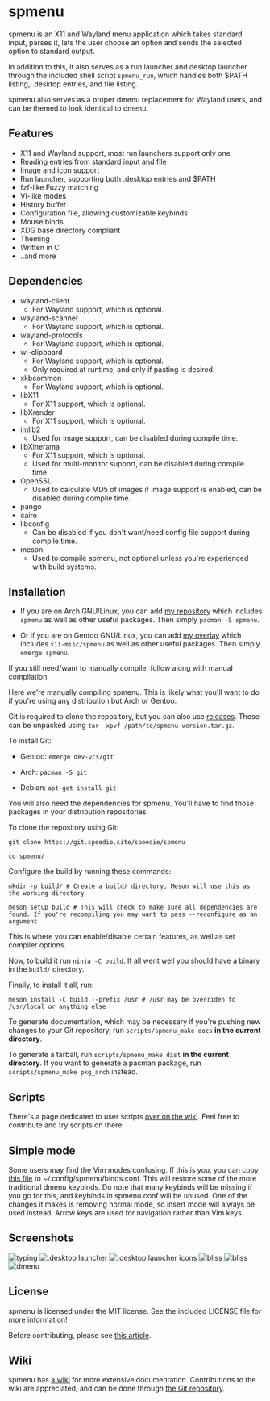 # spmenu

spmenu is an X11 and Wayland menu application which takes standard input, parses
it, lets the user choose an option and sends the selected option to standard output.

In addition to this, it also serves as a run launcher and desktop launcher
through the included shell script `spmenu_run`, which handles both $PATH
listing, .desktop entries, and file listing.

spmenu also serves as a proper dmenu replacement for Wayland users, and
can be themed to look identical to dmenu.

## Features

- X11 and Wayland support, most run launchers support only one
- Reading entries from standard input and file
- Image and icon support
- Run launcher, supporting both .desktop entries and $PATH
- fzf-like Fuzzy matching
- Vi-like modes
- History buffer
- Configuration file, allowing customizable keybinds
- Mouse binds
- XDG base directory compliant
- Theming
- Written in C
- ..and more

## Dependencies

- wayland-client
  - For Wayland support, which is optional.
- wayland-scanner
  - For Wayland support, which is optional.
- wayland-protocols
  - For Wayland support, which is optional.
- wl-clipboard
  - For Wayland support, which is optional.
  - Only required at runtime, and only if pasting is desired.
- xkbcommon
  - For Wayland support, which is optional.
- libX11
  - For X11 support, which is optional.
- libXrender
  - For X11 support, which is optional.
- imlib2
  - Used for image support, can be disabled during compile time.
- libXinerama
  - For X11 support, which is optional.
  - Used for multi-monitor support, can be disabled during compile time.
- OpenSSL
  - Used to calculate MD5 of images if image support is enabled, can be
disabled during compile time.
- pango
- cairo
- libconfig
  - Can be disabled if you don't want/need config file support during compile time.
- meson
  - Used to compile spmenu, not optional unless you're experienced with build systems.

## Installation

- If you are on Arch GNU/Linux, you can add
[my repository](https://git.speedie.site/speedie/speedie-aur) which includes
`spmenu` as well as other useful packages. Then simply `pacman -S spmenu`.

- Or if you are on Gentoo GNU/Linux, you can add
[my overlay](https://git.speedie.site/speedie/speedie-overlay) which includes
`x11-misc/spmenu` as well as other useful packages. Then simply `emerge spmenu`.

If you still need/want to manually compile, follow along with manual compilation.

Here we're manually compiling spmenu. This is likely what you'll want to do
if you're using any distribution but Arch or Gentoo.

Git is required to clone the repository, but you can also use
[releases](https://ls.speedie.site). Those can be unpacked
using `tar -xpvf /path/to/spmenu-version.tar.gz`.

To install Git:

- Gentoo: `emerge dev-vcs/git`

- Arch: `pacman -S git`

- Debian: `apt-get install git`

You will also need the dependencies for spmenu. You'll
have to find those packages in your distribution repositories.

To clone the repository using Git:

`git clone https://git.speedie.site/speedie/spmenu`

`cd spmenu/`

Configure the build by running these commands:

`mkdir -p build/ # Create a build/ directory, Meson will use this as the working
directory`

`meson setup build # This will check to make sure all dependencies are found.
If you're recompiling you may want to pass --reconfigure as an argument`

This is where you can enable/disable certain features, as well as set
compiler options.

Now, to build it run `ninja -C build`. If all went well you should have a
binary in the `build/` directory.

Finally, to install it all, run:

`meson install -C build --prefix /usr # /usr may be overriden to /usr/local
or anything else`

To generate documentation, which may be necessary if you're pushing new changes
to your Git repository, run `scripts/spmenu_make docs` **in the current
directory**.

To generate a tarball, run `scripts/spmenu_make dist` **in the current
directory**. If you want to generate a pacman package, run
`scripts/spmenu_make pkg_arch` instead.

## Scripts

There's a page dedicated to user scripts
[over on the wiki](https://spmenu.speedie.site/User+scripts). Feel
free to contribute and try scripts on there.

## Simple mode

Some users may find the Vim modes confusing. If this is you, you
can copy [this file](https://git.speedie.site/speedie/spmenu-config/raw/branch/master/binds/simple-keybinds.conf)
to ~/.config/spmenu/binds.conf. This will restore some of
the more traditional dmenu keybinds. Do note that many
keybinds will be missing if you go for this, and keybinds
in spmenu.conf will be unused. One of the changes it makes
is removing normal mode, so insert mode will always be
used instead. Arrow keys are used for navigation
rather than Vim keys.

## Screenshots

![typing](screenshots/typing.gif)
![.desktop launcher](screenshots/desktop-launcher.png)
![.desktop launcher icons](screenshots/icons.png)
![bliss](screenshots/bliss.png)
![bliss](screenshots/layout-picker.png)
![dmenu](screenshots/dmenu.png)

## License

spmenu is licensed under the MIT license. See the included LICENSE file for
more information!

Before contributing, please see [this article](https://spmenu.speedie.site/Contributing+to+spmenu).

## Wiki

spmenu has [a wiki](https://spmenu.speedie.site) for more extensive
documentation. Contributions to the wiki are appreciated, and
can be done through [the Git repository](https://git.speedie.site/speedie/spmenu-wiki).
